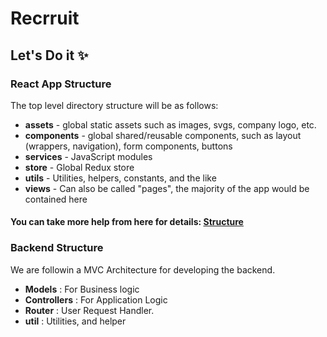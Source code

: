 # Recrruit
## Let's Do it ✨

### React App Structure
The top level directory structure will be as follows:

- <b>assets</b> - global static assets such as images, svgs, company logo, etc.
- <b>components</b> - global shared/reusable components, such as layout (wrappers, navigation), form components, buttons
- <b>services</b> - JavaScript modules
- <b>store</b> - Global Redux store
- <b>utils</b> - Utilities, helpers, constants, and the like
- <b>views</b> - Can also be called "pages", the majority of the app would be contained here
#### You can take more help from here for details: [Structure](https://www.taniarascia.com/react-architecture-directory-structure/)

### Backend Structure
We are followin a MVC Architecture for developing the backend. 
- <b>Models</b> : For Business logic
- <b>Controllers</b> : For Application Logic
- <b>Router</b> : User Request Handler.
- <b>util</b> : Utilities, and helper
